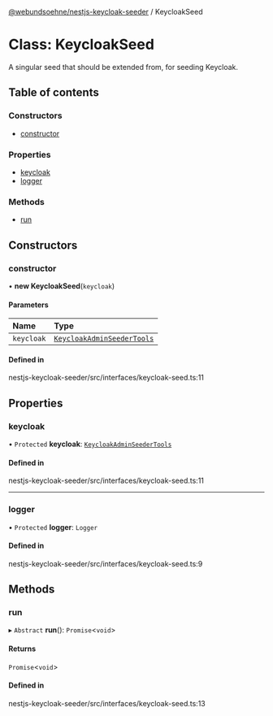 [@webundsoehne/nestjs-keycloak-seeder](../README.md) / KeycloakSeed

# Class: KeycloakSeed

A singular seed that should be extended from, for seeding Keycloak.

## Table of contents

### Constructors

- [constructor](KeycloakSeed.md#constructor)

### Properties

- [keycloak](KeycloakSeed.md#keycloak)
- [logger](KeycloakSeed.md#logger)

### Methods

- [run](KeycloakSeed.md#run)

## Constructors

### constructor

• **new KeycloakSeed**(`keycloak`)

#### Parameters

| Name       | Type                                                      |
| :--------- | :-------------------------------------------------------- |
| `keycloak` | [`KeycloakAdminSeederTools`](KeycloakAdminSeederTools.md) |

#### Defined in

nestjs-keycloak-seeder/src/interfaces/keycloak-seed.ts:11

## Properties

### keycloak

• `Protected` **keycloak**: [`KeycloakAdminSeederTools`](KeycloakAdminSeederTools.md)

#### Defined in

nestjs-keycloak-seeder/src/interfaces/keycloak-seed.ts:11

---

### logger

• `Protected` **logger**: `Logger`

#### Defined in

nestjs-keycloak-seeder/src/interfaces/keycloak-seed.ts:9

## Methods

### run

▸ `Abstract` **run**(): `Promise`<`void`\>

#### Returns

`Promise`<`void`\>

#### Defined in

nestjs-keycloak-seeder/src/interfaces/keycloak-seed.ts:13

